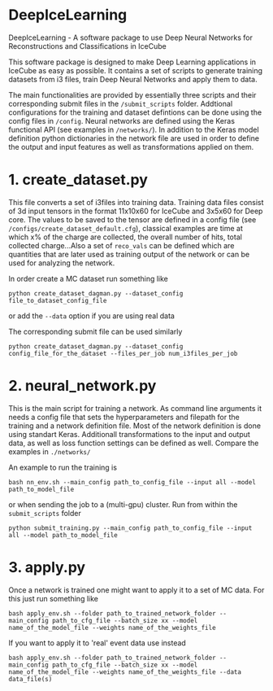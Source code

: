 # DeepIceLearning
DeepIceLearning - A software package to use Deep Neural Networks for Reconstructions and Classifications in IceCube

This software package is designed to make Deep Learning applications in IceCube as easy as possible. It contains a set of scripts to generate training datasets from i3 files, train Deep Neural Networks and apply them to data.

The main functionalities are provided by essentially three scripts and their corresponding submit files in the `/submit_scripts` folder. Addtional configurations for the training and dataset defintions can be done using the config files in `/config`. Neural networks are defined using the Keras functional API (see examples in `/networks/`). In addition to the Keras model definition python dictionaries in the network file are used in order to define the output and input features as well as transformations applied on them.

# 1. create_dataset.py

This file converts a set of i3files into training data. Training data files consist of 3d input tensors in the format 11x10x60 for IceCube and 3x5x60 for Deep core. The values to be saved to the tensor are defined in a config file (see `/configs/create_dataset_default.cfg`), classical examples are time at which x% of the charge are collected, the overall number of hits, total collected charge...Also a set of `reco_vals` can be defined which are quantities that are later used as training output of the network or can be used for analyzing the network.

In order create a MC dataset run something like

`python create_dataset_dagman.py --dataset_config file_to_dataset_config_file`

or add the `--data` option if you are using real data

The corresponding submit file can be used similarly 

`python create_dataset_dagman.py --dataset_config config_file_for_the_dataset --files_per_job num_i3files_per_job`

# 2. neural_network.py

This is the main script for training a network. As command line arguments it needs a config file that sets the hyperparameters and filepath for the training and a network definition file. Most of the network definition is done using standart Keras. Additionall transformations to the input and output data, as well as loss function settings can be defined as well. Compare the examples in `./networks/`

An example to run the training is

`bash nn_env.sh --main_config path_to_config_file --input all --model path_to_model_file`

or when sending the job to a (multi-gpu) cluster. Run from within the `submit_scripts` folder

`python submit_training.py --main_config path_to_config_file --input all --model path_to_model_file`

# 3. apply.py

Once a network is trained one might want to apply it to a set of MC data. For this just run something like 

`bash apply_env.sh --folder path_to_trained_network_folder --main_config path_to_cfg_file --batch_size xx --model name_of_the_model_file --weights name_of_the_weights_file`

If you want to apply it to 'real' event data use instead

`bash apply_env.sh --folder path_to_trained_network_folder --main_config path_to_cfg_file --batch_size xx --model name_of_the_model_file --weights name_of_the_weights_file --data data_file(s)`


